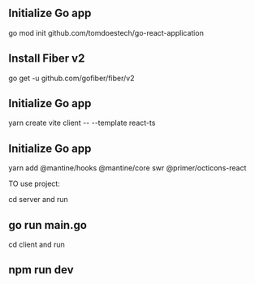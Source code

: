 ## Initialize Go app

go mod init github.com/tomdoestech/go-react-application

## Install Fiber v2

go get -u github.com/gofiber/fiber/v2

## Initialize Go app

yarn create vite client -- --template react-ts

## Initialize Go app

yarn add @mantine/hooks @mantine/core swr @primer/octicons-react


TO use project:

cd server and run
##  go run main.go

cd client and run
##  npm run dev

